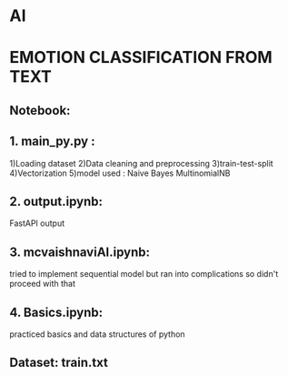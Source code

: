 # AI
# EMOTION CLASSIFICATION FROM TEXT
## Notebook:
## 1. main_py.py :

 1)Loading dataset
 2)Data cleaning and preprocessing
 3)train-test-split
 4)Vectorization
 5)model used : Naive Bayes MultinomialNB

## 2. output.ipynb:

FastAPI output

## 3. mcvaishnaviAI.ipynb:

 tried to implement sequential model but ran into complications so didn't proceed with that
 
 ## 4. Basics.ipynb:
 
 practiced basics and data structures of python
 
 ## Dataset: train.txt
 
 




